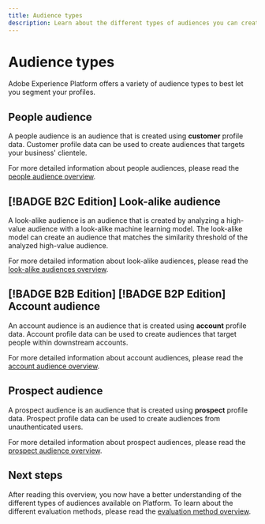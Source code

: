 ```yaml
---
title: Audience types
description: Learn about the different types of audiences you can create on Adobe Experience Platform.
---
```


# Audience types

Adobe Experience Platform offers a variety of audience types to best let you segment your profiles.

## People audience

A people audience is an audience that is created using **customer** profile data. Customer profile data can be used to create audiences that targets your business' clientele.

For more detailed information about people audiences, please read the [people audience overview](./people-audiences.md).

## [!BADGE B2C Edition] Look-alike audience

A look-alike audience is an audience that is created by analyzing a high-value audience with a look-alike machine learning model. The look-alike model can create an audience that matches the similarity threshold of the analyzed high-value audience.

For more detailed information about look-alike audiences, please read the [look-alike audiences overview](./lookalike-audiences.md).

## [!BADGE B2B Edition] [!BADGE B2P Edition] Account audience

An account audience is an audience that is created using **account** profile data. Account profile data can be used to create audiences that target people within downstream accounts.

For more detailed information about account audiences, please read the [account audience overview](./account-audiences.md).

## Prospect audience

A prospect audience is an audience that is created using **prospect** profile data. Prospect profile data can be used to create audiences from unauthenticated users.

For more detailed information about prospect audiences, please read the [prospect audience overview](./prospect-audiences.md).

## Next steps

After reading this overview, you now have a better understanding of the different types of audiences available on Platform. To learn about the different evaluation methods, please read the [evaluation method overview](../methods/overview.md).
